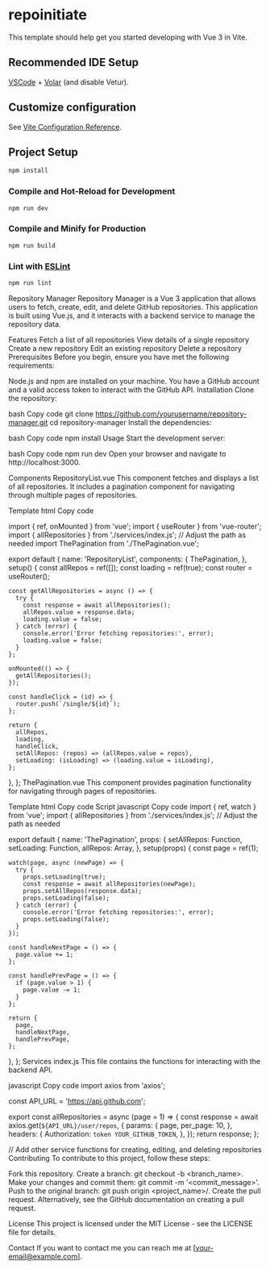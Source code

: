 # repoinitiate

This template should help get you started developing with Vue 3 in Vite.

## Recommended IDE Setup

[VSCode](https://code.visualstudio.com/) + [Volar](https://marketplace.visualstudio.com/items?itemName=Vue.volar) (and disable Vetur).

## Customize configuration

See [Vite Configuration Reference](https://vitejs.dev/config/).

## Project Setup

```sh
npm install
```

### Compile and Hot-Reload for Development

```sh
npm run dev
```

### Compile and Minify for Production

```sh
npm run build
```

### Lint with [ESLint](https://eslint.org/)

```sh
npm run lint
```




Repository Manager
Repository Manager is a Vue 3 application that allows users to fetch, create, edit, and delete GitHub repositories. This application is built using Vue.js, and it interacts with a backend service to manage the repository data.

Features
Fetch a list of all repositories
View details of a single repository
Create a new repository
Edit an existing repository
Delete a repository
Prerequisites
Before you begin, ensure you have met the following requirements:

Node.js and npm are installed on your machine.
You have a GitHub account and a valid access token to interact with the GitHub API.
Installation
Clone the repository:

bash
Copy code
git clone https://github.com/yourusername/repository-manager.git
cd repository-manager
Install the dependencies:

bash
Copy code
npm install
Usage
Start the development server:

bash
Copy code
npm run dev
Open your browser and navigate to http://localhost:3000.

Components
RepositoryList.vue
This component fetches and displays a list of all repositories. It includes a pagination component for navigating through multiple pages of repositories.

Template
html
Copy code
<template>
  <div>
    <div class="all-repo-container">
      <h2 class="text-center">All Repositories</h2>
      <div class="inner flex ai-center jc-center flex-col">
        <div
          v-for="repo in allRepos"
          :key="repo.id"
          class="flex single-repo jc-between ai-center sm-gap"
        >
          <div>
            <p class="repo-name">{{ repo.name }}</p>
            <div class="flex ai-center md-gap">
              <p class="repo-description">{{ repo.visibility }}</p>
              <p>Stars: {{ repo.stargazers_count }}</p>
              <p>Forks: {{ repo.forks_count }}</p>
            </div>
            <a :href="repo.html_url" target="_blank">View on GitHub</a>
          </div>
          <button class="view-repo" @click="handleClick(repo.id)">View Repo</button>
        </div>
      </div>
      <ThePagination
        :setAllRepos="setAllRepos"
        :setLoading="setLoading"
        :allRepos="allRepos"
      />
    </div>
  </div>
</template>

import { ref, onMounted } from 'vue';
import { useRouter } from 'vue-router';
import { allRepositories } from './services/index.js'; // Adjust the path as needed
import ThePagination from './ThePagination.vue';

export default {
  name: 'RepositoryList',
  components: {
    ThePagination,
  },
  setup() {
    const allRepos = ref([]);
    const loading = ref(true);
    const router = useRouter();

    const getAllRepositories = async () => {
      try {
        const response = await allRepositories();
        allRepos.value = response.data;
        loading.value = false;
      } catch (error) {
        console.error('Error fetching repositories:', error);
        loading.value = false;
      }
    };

    onMounted(() => {
      getAllRepositories();
    });

    const handleClick = (id) => {
      router.push(`/single/${id}`);
    };

    return {
      allRepos,
      loading,
      handleClick,
      setAllRepos: (repos) => (allRepos.value = repos),
      setLoading: (isLoading) => (loading.value = isLoading),
    };
  },
};
ThePagination.vue
This component provides pagination functionality for navigating through pages of repositories.

Template
html
Copy code
<template>
  <div class="pagination-container">
    <button @click="handlePrevPage" :disabled="page === 1">Previous</button>
    <span>Page {{ page }}</span>
    <button @click="handleNextPage">Next</button>
  </div>
</template>
Script
javascript
Copy code
import { ref, watch } from 'vue';
import { allRepositories } from './services/index.js'; // Adjust the path as needed

export default {
  name: 'ThePagination',
  props: {
    setAllRepos: Function,
    setLoading: Function,
    allRepos: Array,
  },
  setup(props) {
    const page = ref(1);

    watch(page, async (newPage) => {
      try {
        props.setLoading(true);
        const response = await allRepositories(newPage);
        props.setAllRepos(response.data);
        props.setLoading(false);
      } catch (error) {
        console.error('Error fetching repositories:', error);
        props.setLoading(false);
      }
    });

    const handleNextPage = () => {
      page.value += 1;
    };

    const handlePrevPage = () => {
      if (page.value > 1) {
        page.value -= 1;
      }
    };

    return {
      page,
      handleNextPage,
      handlePrevPage,
    };
  },
};
Services
index.js
This file contains the functions for interacting with the backend API.

javascript
Copy code
import axios from 'axios';

const API_URL = 'https://api.github.com';

export const allRepositories = async (page = 1) => {
  const response = await axios.get(`${API_URL}/user/repos`, {
    params: {
      page,
      per_page: 10,
    },
    headers: {
      Authorization: `token YOUR_GITHUB_TOKEN`,
    },
  });
  return response;
};

// Add other service functions for creating, editing, and deleting repositories
Contributing
To contribute to this project, follow these steps:

Fork this repository.
Create a branch: git checkout -b <branch_name>.
Make your changes and commit them: git commit -m '<commit_message>'.
Push to the original branch: git push origin <project_name>/<location>.
Create the pull request.
Alternatively, see the GitHub documentation on creating a pull request.

License
This project is licensed under the MIT License - see the LICENSE file for details.

Contact
If you want to contact me you can reach me at [your-email@example.com].
